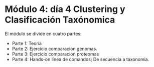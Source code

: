 # Módulo 4: día 4 Clustering y Clasificación Taxónomica

El módulo se divide en cuatro partes: 

 - Parte 1: Teoría
 - Parte 2: Ejercicio comparacion genomas.
 - Parte 3: Ejercicio comparacion proteomas
 - Parte 4: Hands-on línea de comandos; De secuencia a taxonomia.
